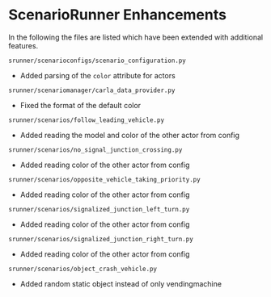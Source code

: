 # ScenarioRunner Enhancements
In the following the files are listed which have been extended with additional features.

`srunner/scenarioconfigs/scenario_configuration.py`
- Added parsing of the `color` attribute for actors

`srunner/scenariomanager/carla_data_provider.py`
- Fixed the format of the default color

`srunner/scenarios/follow_leading_vehicle.py`
- Added reading the model and color of the other actor from config

`srunner/scenarios/no_signal_junction_crossing.py`
- Added reading color of the other actor from config

`srunner/scenarios/opposite_vehicle_taking_priority.py`
- Added reading color of the other actor from config

`srunner/scenarios/signalized_junction_left_turn.py`
- Added reading color of the other actor from config

`srunner/scenarios/signalized_junction_right_turn.py`
- Added reading color of the other actor from config

`srunner/scenarios/object_crash_vehicle.py`
- Added random static object instead of only vendingmachine
